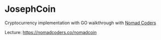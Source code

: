 # JosephCoin

Cryptocurrency implementation with GO walkthrough with [Nomad Coders](https://nomadcoders.co)

Lecture: <https://nomadcoders.co/nomadcoin>
